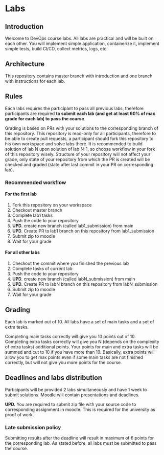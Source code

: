 # Labs

## Introduction

Welcome to DevOps course labs. All labs are practical and will be built on each other. You will implement simple application, containerize it, implement simple tests, build CI/CD, collect metrics, logs, etc.

## Architecture

This repository contains master branch with introduction and one branch with instructions for each lab. 

## Rules

Each labs requires the participant to pass all previous labs, therefore participants are required **to submit each lab (and get at least 60% of max grade for each lab) to pass the course**.

Grading is based on PRs with your solutions to the corresponding branch of this repository. This repository is read-only for all participants, therefore to be able to create pull requests, a participant should fork this repository to his own workspace and solve labs there. It is recommended to build solution of lab N upon solution of lab N-1, so choose workflow in your fork of this repository wisely. Structure of your repository will not affect your grade, only state of your repository from which the PR is created will be checked and graded (state after last commit in your PR on corresponding lab).

### Recommended workflow

#### For the first lab
1. Fork this repository on your workspace
2. Checkout master branch
3. Complete lab1 tasks
4. Push the code to your repository
5. **UPD.** create new branch (called lab1_submission) from main
6. **UPD.** Create PR to lab1 branch on this repository from lab1_submission
7. Submit zip to moodle
8. Wait for your grade

#### For all other labs
1. Checkout the commit where you finished the previous lab
2. Complete tasks of current lab
3. Push the code to your repository
4. **UPD.** create new branch (called labN_submission) from main
5. **UPD.** Create PR to labN branch on this repository from labN_submission
6. Submit zip to moodle
7. Wait for your grade


## Grading 

Each lab is marked out of 10. All labs have a set of main tasks and a set of extra tasks. 

Completing main tasks correctly will give you 10 points out of 10. Completing extra tasks correctly will give you N (depends on the complexity of extra tasks) additional points. Your points for main and extra tasks will be summed and cut to 10 if you have more than 10. Basically, extra points will allow you to get max points even if some main tasks are not finished correctly, but will not give you more points for the course.

## Deadlines and labs distribution

Participants will be provided 2 labs simultaneously and have 1 week to submit solutions. Moodle will contain presentations and deadlines. 

**UPD.** You are required to submit zip file with your source code to corresponding assignment in moodle. This is required for the university as proof of work.

### Late submission policy

Submitting results after the deadline will result in maximum of 6 points for the corresponding lab. As stated before, all labs must be submitted to pass the course. 

